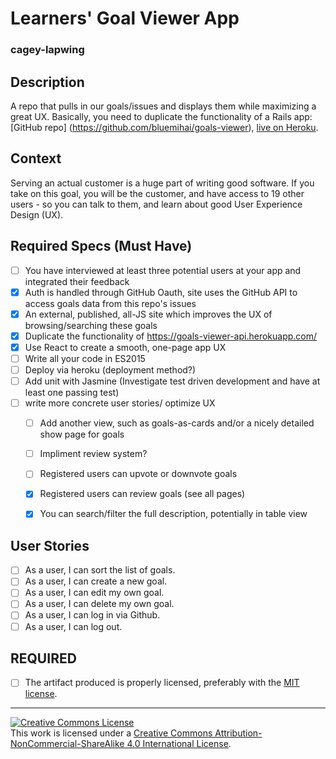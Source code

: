 # Learners' Goal Viewer App
### cagey-lapwing


## Description

A repo that pulls in our goals/issues and displays them while maximizing a great UX.
Basically, you need to duplicate the functionality of a Rails app: [GitHub repo] (https://github.com/bluemihai/goals-viewer), [live on Heroku](https://goals-viewer-api.herokuapp.com/).

## Context

Serving an actual customer is a huge part of writing good software.  If you take on this goal, you will be the customer, and have access to 19 other users - so you can talk to them, and learn about good User Experience Design (UX).

## Required Specs (Must Have)

- [ ] You have interviewed at least three potential users at your app and integrated their feedback
- [x] Auth is handled through GitHub Oauth, site uses the GitHub API to access goals data from this repo's issues
- [x] An external, published, all-JS site which improves the UX of browsing/searching these goals
- [x] Duplicate the functionality of https://goals-viewer-api.herokuapp.com/
- [x] Use React to create a smooth, one-page app UX
- [ ] Write all your code in ES2015
- [ ] Deploy via heroku (deployment method?)
- [ ] Add unit with Jasmine (Investigate test driven development and have at least one passing test)
- [ ] write more concrete user stories/ optimize UX
  - [ ] Add another view, such as goals-as-cards and/or a nicely detailed show page for goals
  - [ ] Impliment review system?
  - [ ] Registered users can upvote or downvote goals
  - [x] Registered users can review goals (see all pages)
  - [x] You can search/filter the full description, potentially in table view


## User Stories

- [ ] As a user, I can sort the list of goals.
- [ ] As a user, I can create a new goal.
- [ ] As a user, I can edit my own goal.
- [ ] As a user, I can delete my own goal.
- [ ] As a user, I can log in via Github.
- [ ] As a user, I can log out.
## REQUIRED

- [ ] The artifact produced is properly licensed, preferably with the [MIT license][mit-license].
---

<!-- LICENSE -->

<a rel="license" href="http://creativecommons.org/licenses/by-nc-sa/4.0/"><img alt="Creative Commons License" style="border-width:0" src="https://i.creativecommons.org/l/by-nc-sa/4.0/80x15.png" /></a>
<br />This work is licensed under a <a rel="license" href="http://creativecommons.org/licenses/by-nc-sa/4.0/">Creative Commons Attribution-NonCommercial-ShareAlike 4.0 International License</a>.

[mit-license]: https://opensource.org/licenses/MIT
